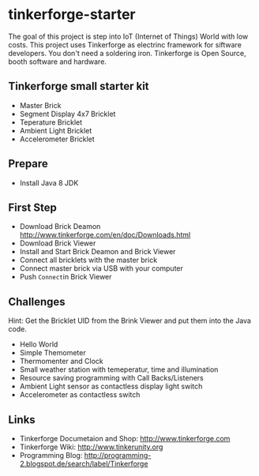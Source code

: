 # tinkerforge-starter
The goal of this project is step into IoT (Internet of Things) World with low costs.
This project uses Tinkerforge as electrinc framework for siftware developers. You don't need a soldering iron. Tinkerforge is Open Source, booth software and hardware.

## Tinkerforge small starter kit
- Master Brick
- Segment Display 4x7 Bricklet
- Teperature Bricklet
- Ambient Light Bricklet
- Accelerometer Bricklet

## Prepare
- Install Java 8 JDK

## First Step
- Download Brick Deamon http://www.tinkerforge.com/en/doc/Downloads.html
- Download Brick Viewer
- Install and Start Brick Deamon and Brick Viewer
- Connect all bricklets with the master brick
- Connect master brick via USB with your computer
- Push `Connect`in Brick Viewer

## Challenges
Hint: Get the Bricklet UID from the Brink Viewer and put them into the Java code.
- Hello World
- Simple Themometer
- Thermomenter and Clock
- Small weather station with temeperatur, time and illumination
- Resource saving programming with Call Backs/Listeners
- Ambient Light sensor as contactless display light switch
- Accelerometer as contactless switch

## Links
- Tinkerforge Documetaion and Shop: http://www.tinkerforge.com
- Tinkerforge Wiki: http://www.tinkerunity.org
- Programming Blog: http://programming-2.blogspot.de/search/label/Tinkerforge

